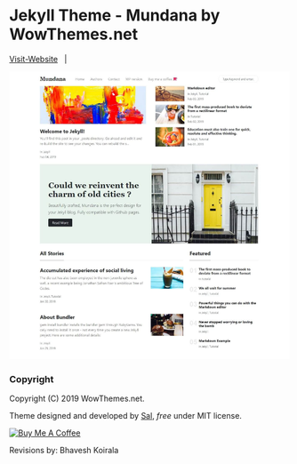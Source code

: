 # Jekyll Theme - Mundana by WowThemes.net

[Visit-Website](https://bhavesh-koirala.github.io/) &nbsp; | &nbsp; 

![mundana jekyll theme screenshot](assets/images/screenshot.jpg)


### Copyright

Copyright (C) 2019 WowThemes.net.

Theme designed and developed by [Sal](https://www.wowthemes.net), *free* under MIT license. 

<a href="https://www.wowthemes.net/donate/" target="_blank"><img src="https://www.buymeacoffee.com/assets/img/custom_images/orange_img.png" alt="Buy Me A Coffee" style="height: auto !important;width: auto !important;" ></a>

Revisions by: Bhavesh Koirala

